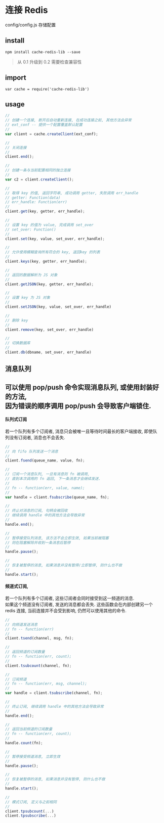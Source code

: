 # 连接 Redis

config/config.js 存储配置


## install

`npm install cache-redis-lib --save`

> 从 0.1 升级到 0.2 需要检查兼容性


## import

`var cache = require('cache-redis-lib')`


## usage

```js
//
// 创建一个连接, 断开后自动重新连接, 在成功连接之前, 其他方法会异常
// ext_conf -- 提供一个配置覆盖默认配置
//
var client = cache.createClient(ext_conf);

//
// 关闭连接
//
client.end();

//
// 创建一条与当前配置相同的独立连接
//
var c2 = client.createClient();

//
// 取得 key 的值, 返回字符串, 成功调用 getter, 失败调用 err_handle
// getter: Function(data)
// err_handle: Function(err)
//
client.get(key, getter, err_handle);

//
// 设置 key 的值为 value, 完成调用 set_over
// set_over: Function()
//
client.set(key, value, set_over, err_handle);

//
// 允许使用模糊查询所有符合的 key, 返回key 的列表
//
client.keys(key, getter, err_handle);

//
// 返回的数据解析为 JS 对象
//
client.getJSON(key, getter, err_handle);

//
// 设置 key 为 JS 对象
//
client.setJSON(key, value, set_over, err_handle)

//
// 删除 key
//
client.remove(key, set_over, err_handle)

//
// 切换数据库
//
client.db(dbname, set_over, err_handle)

```


## 消息队列

可以使用 pop/push 命令实现消息队列, 或使用封装好的方法,  
因为错误的顺序调用 pop/push 会导致客户端锁住.
--------------------------------------------------------------

#### 队列式订阅 
若一个队列有多个订阅者, 消息只会被唯一且等待时间最长的客户端接收,
即使队列没有订阅者, 消息也不会丢失.

```js
//
// 向 fifo 队列发送一个消息
//
client.fsend(queue_name, value, fn);

//
// 订阅一个消息队列, 一旦有消息则 fn 被调用,
// 直到本次调用的 fn 返回, 下一条消息才会继续发送.
// 
// fn -- function(err, value, name);
//
var handle = client.fsubscribe(queue_name, fn);

//
// 终止对消息的订阅, 句柄会被回收
// 继续调用 handle 中的其他方法会导致异常 
//
handle.end();

//
// 暂停接受队列消息, 该方法不会立即生效, 如果当前被阻塞
// 则在阻塞解除并收到一条消息后暂停
// 
handle.pause();

//
// 恢复被暂停的消息, 如果消息并没有暂停/立即暂停, 则什么也不做
//
handle.start();
```


#### 频道式订阅, 
若一个队列有多个订阅者, 这些订阅者会同时接受到这一频道的消息.  
如果这个频道没有订阅者, 发送的消息都会丢失.
这些函数会在内部创建另一个 redis 连接, 当前连接并不会受到影响, 仍然可以使用其他的命令.

```js
//
// 向频道发送消息
// fn -- function(err)
//
client.tsend(channel, msg, fn);

//
// 返回频道的订阅数量
// fn -- function(err, count);
//
client.tsubcount(channel, fn);

//
// 订阅频道
// fn -- function(err, msg, channel);
//
var handle = client.tsubscribe(channel, fn);

//
// 终止订阅, 继续调用 handle 中的其他方法会导致异常 
//
handle.end();

//
// 返回当前频道的订阅数量
// fn -- function(err, count);
//
handle.count(fn);

//
// 暂停接受频道消息, 立即生效
// 
handle.pause();

//
// 恢复被暂停的消息, 如果消息并没有暂停, 则什么也不做
//
handle.start();

// 
// 模式订阅, 定义与之前相同
//
client.tpsubcount(...)
client.tpsubscribe(...)
```